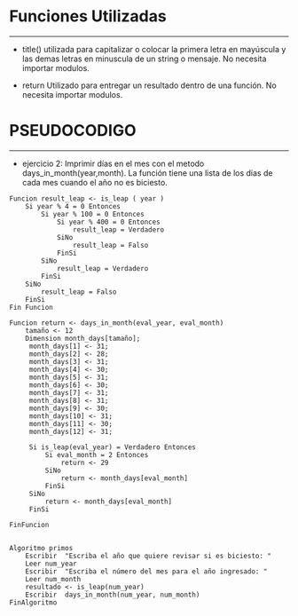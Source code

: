 #  Funciones Utilizadas
---
* title()  utilizada para capitalizar o colocar la primera letra en mayúscula y las demas letras en minuscula de un string o mensaje. No necesita importar modulos.

* return Utilizado para entregar un resultado dentro de una función. No necesita importar modulos.


#  PSEUDOCODIGO
---
* ejercicio 2: Imprimir días en el mes con el metodo days_in_month(year,month). La función tiene una lista de los dias de cada mes cuando el año no es biciesto.


```
Funcion result_leap <- is_leap ( year )
	Si year % 4 = 0 Entonces
		Si year % 100 = 0 Entonces
			Si year % 400 = 0 Entonces
				result_leap = Verdadero
			SiNo
				result_leap = Falso
			FinSi
		SiNo
			result_leap = Verdadero
		FinSi
	SiNo
		result_leap = Falso
	FinSi
Fin Funcion

Funcion return <- days_in_month(eval_year, eval_month)
	tamaño <- 12	
	Dimension month_days[tamaño];
	 month_days[1] <- 31;
	 month_days[2] <- 28;
	 month_days[3] <- 31;
	 month_days[4] <- 30;
	 month_days[5] <- 31;
	 month_days[6] <- 30;
	 month_days[7] <- 31;
	 month_days[8] <- 31;
	 month_days[9] <- 30;
	 month_days[10] <- 31;
	 month_days[11] <- 30;
	 month_days[12] <- 31;	
	 
	 Si is_leap(eval_year) = Verdadero Entonces		 
		 Si eval_month = 2 Entonces			 
			 return <- 29
		 SiNo
			 return <- month_days[eval_month]
		 FinSi
	 SiNo
		 return <- month_days[eval_month]	
	 FinSi	
	
FinFuncion


Algoritmo primos
	Escribir  "Escriba el año que quiere revisar si es biciesto: "	
	Leer num_year
	Escribir  "Escriba el número del mes para el año ingresado: "
	Leer num_month
	resultado <- is_leap(num_year)
	Escribir  days_in_month(num_year, num_month)	
FinAlgoritmo
```
